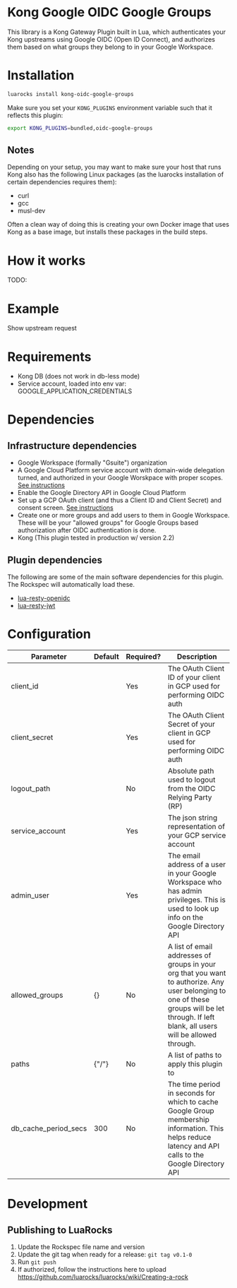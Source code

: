 # Kong Google OIDC Google Groups
This library is a Kong Gateway Plugin built in Lua, which authenticates your Kong upstreams using Google OIDC (Open ID Connect),
and authorizes them based on what groups they belong to in your Google Workspace.

# Installation

```bash
luarocks install kong-oidc-google-groups
```

Make sure you set your `KONG_PLUGINS` environment variable such that it reflects this plugin:

```bash
export KONG_PLUGINS=bundled,oidc-google-groups
```

## Notes
Depending on your setup, you may want to make sure your host that runs Kong also has the following 
Linux packages (as the luarocks installation of certain dependencies requires them):

- curl 
- gcc 
- musl-dev

Often a clean way of doing this is creating your own Docker image that uses Kong as a base image, but installs these 
packages in the build steps. 

# How it works
TODO: <Lucid Chart Diagram Overview>

# Example
Show upstream request

# Requirements
* Kong DB (does not work in db-less mode)
* Service account, loaded into env var: GOOGLE_APPLICATION_CREDENTIALS

# Dependencies

## Infrastructure dependencies
- Google Workspace (formally "Gsuite") organization
- A Google Cloud Platform service account with domain-wide delegation turned, and authorized in your Google 
  Worskpace with proper scopes. [See instructions]()
- Enable the Google Directory API in Google Cloud Platform
- Set up a GCP OAuth client (and thus a Client ID and Client Secret) and consent screen. [See instructions]()
- Create one or more groups and add users to them in Google Workspace. These will be your "allowed groups" for Google 
  Groups based authorization after OIDC authentication is done.
- Kong (This plugin tested in production w/ version 2.2)
  
## Plugin dependencies
The following are some of the main software dependencies for this plugin. The Rockspec will automatically load these.
- [lua-resty-openidc](https://github.com/zmartzone/lua-resty-openidc) 
- [lua-resty-jwt](https://github.com/SkyLothar/lua-resty-jwt)


# Configuration

| Parameter            | Default | Required? | Description                                                                                                                                                                                  |
|----------------------|---------|-----------|----------------------------------------------------------------------------------------------------------------------------------------------------------------------------------------------|
| client_id            |         | Yes       | The OAuth Client ID of your client in GCP used for performing OIDC auth                                                                                                                      |
| client_secret        |         | Yes       | The OAuth Client Secret of your client in GCP used for performing OIDC auth                                                                                                                  |
| logout_path          |         | No        | Absolute path used to logout from the OIDC Relying Party (RP)                                                                                                                 |
| service_account      |         | Yes       | The json string representation of your GCP service account                                                                                                                                   |
| admin_user           |         | Yes       | The email address of a user in your Google Workspace who has admin privileges. This is used to look up info on the Google Directory API                                                      |
| allowed_groups       | {}      | No        | A list of email addresses of groups in your org that you want to authorize. Any user belonging to one of these groups will be let through. If left blank, all users will be allowed through. |
| paths                | {"/"}   | No        | A list of paths to apply this plugin to                                                                                                                                                      |
| db_cache_period_secs | 300     | No        | The time period in seconds for which to cache Google Group membership information. This helps reduce latency and API calls to the Google Directory API                                       |

# Development
## Publishing to LuaRocks
1. Update the Rockspec file name and version 
2. Update the git tag when ready for a release: `git tag v0.1-0`
3. Run `git push`
4. If authorized, follow the instructions here to upload https://github.com/luarocks/luarocks/wiki/Creating-a-rock




